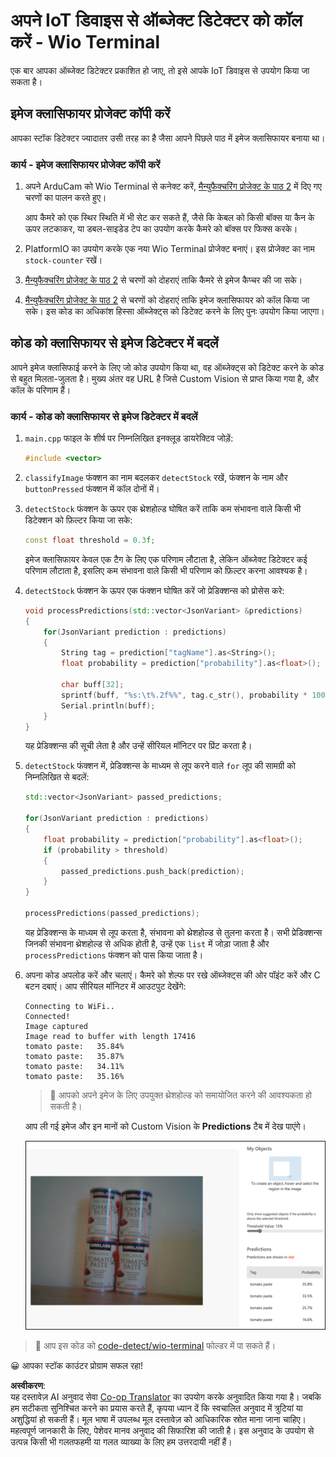 <!--
CO_OP_TRANSLATOR_METADATA:
{
  "original_hash": "4cf1421420a6fab9ab4f2c391bd523b7",
  "translation_date": "2025-08-25T16:23:33+00:00",
  "source_file": "5-retail/lessons/2-check-stock-device/wio-terminal-object-detector.md",
  "language_code": "hi"
}
-->
# अपने IoT डिवाइस से ऑब्जेक्ट डिटेक्टर को कॉल करें - Wio Terminal

एक बार आपका ऑब्जेक्ट डिटेक्टर प्रकाशित हो जाए, तो इसे आपके IoT डिवाइस से उपयोग किया जा सकता है।

## इमेज क्लासिफायर प्रोजेक्ट कॉपी करें

आपका स्टॉक डिटेक्टर ज्यादातर उसी तरह का है जैसा आपने पिछले पाठ में इमेज क्लासिफायर बनाया था।

### कार्य - इमेज क्लासिफायर प्रोजेक्ट कॉपी करें

1. अपने ArduCam को Wio Terminal से कनेक्ट करें, [मैन्युफैक्चरिंग प्रोजेक्ट के पाठ 2](../../../4-manufacturing/lessons/2-check-fruit-from-device/wio-terminal-camera.md#task---connect-the-camera) में दिए गए चरणों का पालन करते हुए।

    आप कैमरे को एक स्थिर स्थिति में भी सेट कर सकते हैं, जैसे कि केबल को किसी बॉक्स या कैन के ऊपर लटकाकर, या डबल-साइडेड टेप का उपयोग करके कैमरे को बॉक्स पर फिक्स करके।

1. PlatformIO का उपयोग करके एक नया Wio Terminal प्रोजेक्ट बनाएं। इस प्रोजेक्ट का नाम `stock-counter` रखें।

1. [मैन्युफैक्चरिंग प्रोजेक्ट के पाठ 2](../../../4-manufacturing/lessons/2-check-fruit-from-device/README.md#task---capture-an-image-using-an-iot-device) से चरणों को दोहराएं ताकि कैमरे से इमेज कैप्चर की जा सके।

1. [मैन्युफैक्चरिंग प्रोजेक्ट के पाठ 2](../../../4-manufacturing/lessons/2-check-fruit-from-device/README.md#task---classify-images-from-your-iot-device) से चरणों को दोहराएं ताकि इमेज क्लासिफायर को कॉल किया जा सके। इस कोड का अधिकांश हिस्सा ऑब्जेक्ट्स को डिटेक्ट करने के लिए पुनः उपयोग किया जाएगा।

## कोड को क्लासिफायर से इमेज डिटेक्टर में बदलें

आपने इमेज क्लासिफाई करने के लिए जो कोड उपयोग किया था, वह ऑब्जेक्ट्स को डिटेक्ट करने के कोड से बहुत मिलता-जुलता है। मुख्य अंतर वह URL है जिसे Custom Vision से प्राप्त किया गया है, और कॉल के परिणाम हैं।

### कार्य - कोड को क्लासिफायर से इमेज डिटेक्टर में बदलें

1. `main.cpp` फाइल के शीर्ष पर निम्नलिखित इनक्लूड डायरेक्टिव जोड़ें:

    ```cpp
    #include <vector>
    ```

1. `classifyImage` फंक्शन का नाम बदलकर `detectStock` रखें, फंक्शन के नाम और `buttonPressed` फंक्शन में कॉल दोनों में।

1. `detectStock` फंक्शन के ऊपर एक थ्रेशहोल्ड घोषित करें ताकि कम संभावना वाले किसी भी डिटेक्शन को फ़िल्टर किया जा सके:

    ```cpp
    const float threshold = 0.3f;
    ```

    इमेज क्लासिफायर केवल एक टैग के लिए एक परिणाम लौटाता है, लेकिन ऑब्जेक्ट डिटेक्टर कई परिणाम लौटाता है, इसलिए कम संभावना वाले किसी भी परिणाम को फ़िल्टर करना आवश्यक है।

1. `detectStock` फंक्शन के ऊपर एक फंक्शन घोषित करें जो प्रेडिक्शन्स को प्रोसेस करे:

    ```cpp
    void processPredictions(std::vector<JsonVariant> &predictions)
    {
        for(JsonVariant prediction : predictions)
        {
            String tag = prediction["tagName"].as<String>();
            float probability = prediction["probability"].as<float>();
    
            char buff[32];
            sprintf(buff, "%s:\t%.2f%%", tag.c_str(), probability * 100.0);
            Serial.println(buff);
        }
    }
    ```

    यह प्रेडिक्शन्स की सूची लेता है और उन्हें सीरियल मॉनिटर पर प्रिंट करता है।

1. `detectStock` फंक्शन में, प्रेडिक्शन्स के माध्यम से लूप करने वाले `for` लूप की सामग्री को निम्नलिखित से बदलें:

    ```cpp
    std::vector<JsonVariant> passed_predictions;

    for(JsonVariant prediction : predictions) 
    {
        float probability = prediction["probability"].as<float>();
        if (probability > threshold)
        {
            passed_predictions.push_back(prediction);
        }
    }

    processPredictions(passed_predictions);
    ```

    यह प्रेडिक्शन्स के माध्यम से लूप करता है, संभावना को थ्रेशहोल्ड से तुलना करता है। सभी प्रेडिक्शन्स जिनकी संभावना थ्रेशहोल्ड से अधिक होती है, उन्हें एक `list` में जोड़ा जाता है और `processPredictions` फंक्शन को पास किया जाता है।

1. अपना कोड अपलोड करें और चलाएं। कैमरे को शेल्फ पर रखे ऑब्जेक्ट्स की ओर पॉइंट करें और C बटन दबाएं। आप सीरियल मॉनिटर में आउटपुट देखेंगे:

    ```output
    Connecting to WiFi..
    Connected!
    Image captured
    Image read to buffer with length 17416
    tomato paste:   35.84%
    tomato paste:   35.87%
    tomato paste:   34.11%
    tomato paste:   35.16%
    ```

    > 💁 आपको अपने इमेज के लिए उपयुक्त थ्रेशहोल्ड को समायोजित करने की आवश्यकता हो सकती है।

    आप ली गई इमेज और इन मानों को Custom Vision के **Predictions** टैब में देख पाएंगे।

    ![शेल्फ पर रखे टमाटर पेस्ट के 4 कैन और उनके 4 डिटेक्शन के लिए 35.8%, 33.5%, 25.7% और 16.6% की संभावना](../../../../../translated_images/custom-vision-stock-prediction.942266ab1bcca3410ecdf23643b9f5f570cfab2345235074e24c51f285777613.hi.png)

> 💁 आप इस कोड को [code-detect/wio-terminal](../../../../../5-retail/lessons/2-check-stock-device/code-detect/wio-terminal) फोल्डर में पा सकते हैं।

😀 आपका स्टॉक काउंटर प्रोग्राम सफल रहा!

**अस्वीकरण**:  
यह दस्तावेज़ AI अनुवाद सेवा [Co-op Translator](https://github.com/Azure/co-op-translator) का उपयोग करके अनुवादित किया गया है। जबकि हम सटीकता सुनिश्चित करने का प्रयास करते हैं, कृपया ध्यान दें कि स्वचालित अनुवाद में त्रुटियां या अशुद्धियां हो सकती हैं। मूल भाषा में उपलब्ध मूल दस्तावेज़ को आधिकारिक स्रोत माना जाना चाहिए। महत्वपूर्ण जानकारी के लिए, पेशेवर मानव अनुवाद की सिफारिश की जाती है। इस अनुवाद के उपयोग से उत्पन्न किसी भी गलतफहमी या गलत व्याख्या के लिए हम उत्तरदायी नहीं हैं।
